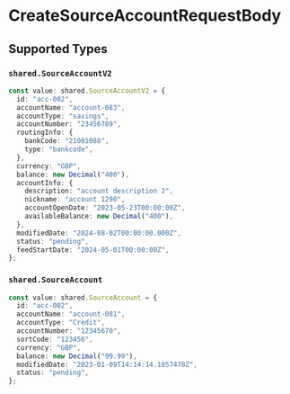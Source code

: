 # CreateSourceAccountRequestBody


## Supported Types

### `shared.SourceAccountV2`

```typescript
const value: shared.SourceAccountV2 = {
  id: "acc-002",
  accountName: "account-083",
  accountType: "savings",
  accountNumber: "23456789",
  routingInfo: {
    bankCode: "21001088",
    type: "bankcode",
  },
  currency: "GBP",
  balance: new Decimal("400"),
  accountInfo: {
    description: "account description 2",
    nickname: "account 1290",
    accountOpenDate: "2023-05-23T00:00:00Z",
    availableBalance: new Decimal("400"),
  },
  modifiedDate: "2024-08-02T00:00:00.000Z",
  status: "pending",
  feedStartDate: "2024-05-01T00:00:00Z",
};
```

### `shared.SourceAccount`

```typescript
const value: shared.SourceAccount = {
  id: "acc-002",
  accountName: "account-081",
  accountType: "Credit",
  accountNumber: "12345670",
  sortCode: "123456",
  currency: "GBP",
  balance: new Decimal("99.99"),
  modifiedDate: "2023-01-09T14:14:14.1057478Z",
  status: "pending",
};
```

